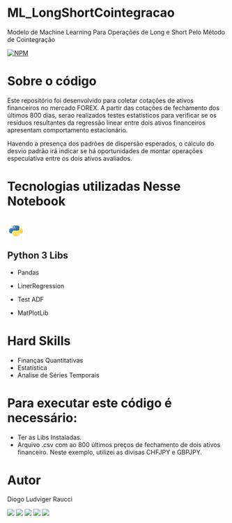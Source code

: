 # ML_LongShortCointegracao
Modelo de Machine Learning Para Operações de Long e Short Pelo Método de Cointegração

[![NPM](https://img.shields.io/npm/l/react)](https://github.com/diogoraucci/Cotacoes_MT5/blob/main/LICENSE)

## 

# Sobre o código
Este repositório foi desenvolvido para coletar cotações de ativos financeiros no mercado FOREX. 
A partir das cotações de fechamento dos últimos 800 dias, serao realizados testes estatísticos para verificar se os resíduos resultantes da regressão linear entre dois ativos financeiros apresentam comportamento estacionário.

Havendo a presença dos padrões de dispersão esperados, o cálculo do desvio padrão irá indicar se há oportunidades de montar operações especulativa entre os dois ativos avaliados. 

# Tecnologias utilizadas Nesse Notebook       
<div style="display: inline_block"><br>
  <img align="center" alt="Rafa-Python" height="30" width="40" src="https://raw.githubusercontent.com/devicons/devicon/master/icons/python/python-original.svg">
</div>
  
  ##
## Python 3 Libs
- Pandas
- LinerRegression
- Test ADF
- MatPlotLib

  ##
# Hard Skills 
- Finanças Quantitativas
- Estatística
- Analise de Séries Temporais

# Para executar este código é necessário:
- Ter as Libs Instaladas.
- Arquivo .csv com ao 800 últimos preços de fechamento de dois ativos financeiro. Neste exemplo, utilizei as divisas CHFJPY e GBPJPY.
 
# Autor
Diogo Ludviger Raucci

<div> 
<a href="https://instagram.com/diogoludviger" target="_blank"><img src="https://img.shields.io/badge/-Instagram-%23E4405F?style=for-the-badge&logo=instagram&logoColor=white" target="_blank"></a>
<a href = "mailto:diogoraucci@gmail.com"><img src="https://img.shields.io/badge/-Gmail-%23333?style=for-the-badge&logo=gmail&logoColor=white" target="_blank"></a>
<a href="https://www.linkedin.com/in/diogoraucci" target="_blank"><img src="https://img.shields.io/badge/-LinkedIn-%230077B5?style=for-the-badge&logo=linkedin&logoColor=white" target="_blank"></a> 
<a href="https://medium.com/@diogoraucci" target="_blank"><img src="https://img.shields.io/badge/Medium-12100E?style=for-the-badge&logo=medium&logoColor=white" target="_blank"></a>
<a href="https://www.behance.net/3diogo" target="_blank"><img src="https://img.shields.io/badge/-Behance-blue?style=for-the-badge&logo=behance&logoColor=white" target="_blank"></a>
</div>
